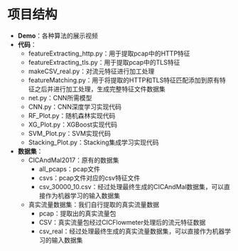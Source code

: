 # 项目结构

- **Demo**：各种算法的展示视频
- **代码**：
  - featureExtracting_http.py：用于提取pcap中的HTTP特征
  - featureExtracting_tls.py：用于提取pcap中的TLS特征
  - makeCSV_real.py：对流元特征进行加工处理
  - featureMatching.py：用于将提取的HTTP和TLS特征匹配添加到原有特征之后并进行加工处理，生成完整特征文件数据集
  - net.py：CNN所需模型
  - CNN.py：CNN深度学习实现代码
  - RF_Plot.py：随机森林实现代码
  - XG_Plot.py：XGBoost实现代码
  - SVM_Plot.py：SVM实现代码
  - Stacking_Plot.py：Stacking集成学习实现代码
- **数据集**：
  - CICAndMal2017：原有的数据集
    - all_pcaps：pcap文件
    - csvs：pcap文件对应的csv特征文件
    - csv_30000_10.csv：经过处理最终生成的CICAndMal数据集，可以直接作为机器学习的输入数据集
  - 真实流量数据集：我们自行提取的真实流量数据
    - pcap：提取出的真实流量包
    - CSV：真实流量包经过CICFlowmeter处理后的流元特征数据
    - csv_real：经过处理最终生成的真实流量数据集，可以直接作为机器学习的输入数据集